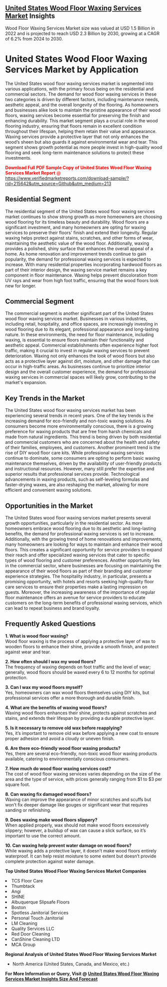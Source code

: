 <h2><a href="https://www.verifiedmarketreports.com/download-sample/?rid=215642&amp;utm_source=Github&amp;utm_medium=213" target="_blank">United States Wood Floor Waxing Services Market</a> Insights</h2><p>Wood Floor Waxing Services Market size was valued at USD 1.5 Billion in 2022 and is projected to reach USD 2.3 Billion by 2030, growing at a CAGR of 6.2% from 2024 to 2030.</p><p><h1>United States Wood Floor Waxing Services Market by Application</h1><p>The United States wood floor waxing services market is segmented into various applications, with the primary focus being on the residential and commercial sectors. The demand for wood floor waxing services in these two categories is driven by different factors, including maintenance needs, aesthetic appeal, and the overall longevity of the flooring. As homeowners and businesses alike look to maintain the pristine appearance of their wood floors, waxing services become essential for preserving the finish and enhancing durability. This market segment plays a crucial role in the wood flooring industry, ensuring that floors remain in excellent condition throughout their lifespan, helping them retain their value and appearance. Waxing services provide a protective layer that not only enhances the wood’s sheen but also guards it against environmental wear and tear. This segment shows growth potential as more people invest in high-quality wood flooring and seek long-term maintenance solutions to protect these investments.<p><span class=""><span style="color: #ff0000;"><strong>Download Full PDF Sample Copy of United States Wood Floor Waxing Services Market Report</strong> @ </span><a href="https://www.verifiedmarketreports.com/download-sample/?rid=215642&amp;utm_source=Github&amp;utm_medium=213" target="_blank">https://www.verifiedmarketreports.com/download-sample/?rid=215642&amp;utm_source=Github&amp;utm_medium=213</a></span></p></p><h2>Residential Segment</h2><p>The residential segment of the United States wood floor waxing services market continues to show strong growth as more homeowners are choosing wood flooring for its timeless beauty and durability. Wood floors are a significant investment, and many homeowners are opting for waxing services to preserve their floors' finish and extend their longevity. Regular waxing helps protect against stains, scratches, and other forms of wear, maintaining the aesthetic value of the wood floor. Additionally, waxing provides a polished, shiny surface that enhances the overall appeal of a home. As home renovation and improvement trends continue to gain popularity, the demand for professional waxing services is expected to increase. With many residential properties incorporating hardwood floors as part of their interior design, the waxing service market remains a key component in floor maintenance. Waxing helps prevent discoloration from UV rays and wear from high foot traffic, ensuring that the wood floors look new for longer.<h2>Commercial Segment</h2><p>The commercial segment is another significant part of the United States wood floor waxing services market. Businesses in various industries, including retail, hospitality, and office spaces, are increasingly investing in wood flooring due to its elegant, professional appearance and long-lasting nature. In these environments, the need for floor maintenance, including waxing, is essential to ensure floors maintain their functionality and aesthetic appeal. Commercial establishments often experience higher foot traffic, making it crucial to invest in regular waxing services to prevent deterioration. Waxing not only enhances the look of wood floors but also acts as a protective layer against dirt, moisture, and other damage that can occur in high-traffic areas. As businesses continue to prioritize interior design and the overall customer experience, the demand for professional waxing services in commercial spaces will likely grow, contributing to the market's expansion.<h2>Key Trends in the Market</h2><p>The United States wood floor waxing services market has been experiencing several trends in recent years. One of the key trends is the increasing demand for eco-friendly and non-toxic waxing solutions. As consumers become more environmentally conscious, there is a growing preference for waxing products that are free from harsh chemicals and made from natural ingredients. This trend is being driven by both residential and commercial customers who are concerned about the health and safety of their families, employees, and customers. Another prominent trend is the rise of DIY wood floor care kits. While professional waxing services continue to dominate, some consumers are opting to perform basic waxing maintenance themselves, driven by the availability of user-friendly products and instructional resources. However, many still prefer the expertise and superior results that professional services provide. Technological advancements in waxing products, such as self-leveling formulas and faster-drying waxes, are also reshaping the market, allowing for more efficient and convenient waxing solutions.<h2>Opportunities in the Market</h2><p>The United States wood floor waxing services market presents several growth opportunities, particularly in the residential sector. As more homeowners embrace wood flooring due to its aesthetic and long-lasting benefits, the demand for professional waxing services is set to increase. Additionally, with the growing trend of home renovations and improvements, many homeowners are looking for ways to maintain and enhance their wood floors. This creates a significant opportunity for service providers to expand their reach and offer specialized waxing services that cater to specific types of wood flooring and customer preferences. Another opportunity lies in the commercial sector, where businesses are focusing on maintaining the appearance of their wood floors as part of their branding and customer experience strategies. The hospitality industry, in particular, presents a promising opportunity, with hotels and resorts seeking high-quality floor care services to ensure their properties make a lasting impression on guests. Moreover, the increasing awareness of the importance of regular floor maintenance offers an avenue for service providers to educate customers on the long-term benefits of professional waxing services, which can lead to repeat business and brand loyalty.<h2>Frequently Asked Questions</h2><p><strong>1. What is wood floor waxing?</strong><br>Wood floor waxing is the process of applying a protective layer of wax to wooden floors to enhance their shine, provide a smooth finish, and protect against wear and tear.</p><p><strong>2. How often should I wax my wood floors?</strong><br>The frequency of waxing depends on foot traffic and the level of wear; generally, wood floors should be waxed every 6 to 12 months for optimal protection.</p><p><strong>3. Can I wax my wood floors myself?</strong><br>Yes, homeowners can wax wood floors themselves using DIY kits, but professional services offer a more thorough and durable finish.</p><p><strong>4. What are the benefits of waxing wood floors?</strong><br>Waxing wood floors enhances their shine, protects against scratches and stains, and extends their lifespan by providing a durable protective layer.</p><p><strong>5. Is it necessary to remove old wax before reapplying?</strong><br>Yes, it’s important to remove old wax before applying a new coat to ensure proper adhesion and avoid a cloudy or uneven finish.</p><p><strong>6. Are there eco-friendly wood floor waxing products?</strong><br>Yes, there are several eco-friendly, non-toxic wood floor waxing products available, catering to environmentally conscious consumers.</p><p><strong>7. How much do wood floor waxing services cost?</strong><br>The cost of wood floor waxing services varies depending on the size of the area and the type of service, with prices generally ranging from $1 to $3 per square foot.</p><p><strong>8. Can waxing fix damaged wood floors?</strong><br>Waxing can improve the appearance of minor scratches and scuffs but won’t fix deeper damage like gouges or significant wear that requires sanding or refinishing.</p><p><strong>9. Does waxing make wood floors slippery?</strong><br>When applied properly, wax should not make wood floors excessively slippery; however, a buildup of wax can cause a slick surface, so it’s important to use the correct amount.</p><p><strong>10. Can waxing help prevent water damage on wood floors?</strong><br>While waxing adds a protective layer, it doesn’t make wood floors entirely waterproof. It can help resist moisture to some extent but doesn’t provide complete protection against water damage.</p></p><p><strong>Top United States Wood Floor Waxing Services Market Companies</strong></p><div data-test-id=""><p><li>TCS Floor Care</li><li> Thumbtack</li><li> Angi</li><li> SHINE</li><li> Albuquerque Slipsafe Floors</li><li> Boston</li><li> Spotless Janitorial Services</li><li> Personal Touch Janitorial</li><li> LM Cleaning</li><li> Quality Services LLC</li><li> Red Door Cleaning</li><li> CanShine Cleaning LTD</li><li> MCA Group</li></p><div><strong>Regional Analysis of&nbsp;United States Wood Floor Waxing Services Market</strong></div><ul><li dir="ltr"><p dir="ltr">North America&nbsp;(United States, Canada, and Mexico, etc.)</p></li></ul><p><strong>For More Information or Query, Visit @&nbsp;</strong><strong><a href="https://www.verifiedmarketreports.com/product/wood-floor-waxing-services-market/?utm_source=Github&amp;utm_medium=213" target="_blank">United States Wood Floor Waxing Services Market Insights Size And Forecast</a></strong></p></div>
